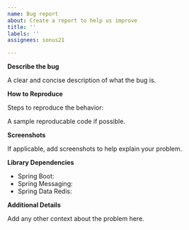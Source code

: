 ```yaml
---
name: Bug report
about: Create a report to help us improve
title: ''
labels: ''
assignees: sonus21

---
```


**Describe the bug**

A clear and concise description of what the bug is.

**How to Reproduce**

Steps to reproduce the behavior:

A sample reproducable code if possible.

**Screenshots**

If applicable, add screenshots to help explain your problem.

**Library Dependencies**
 - Spring Boot: 
 - Spring Messaging:
 - Spring Data Redis: 




**Additional Details**

Add any other context about the problem here.

